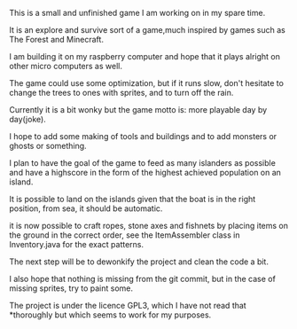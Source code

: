 This is a small and unfinished game I am working on in my spare time.

It is an explore and survive sort of a game,much inspired by games such as The Forest and Minecraft. 

I am building it on my raspberry computer and hope that it plays alright on other micro computers as well.

The game could use some optimization, but if it runs slow, don't hesitate to change the trees to ones with sprites,
and to turn off the rain.

Currently it is a bit wonky but the game motto is: more playable day by day(joke).

I hope to add some making of tools and buildings and to add monsters or ghosts or something.

I plan to have the goal of the game to feed as many islanders as possible and have a highscore in the form of the highest achieved 
population on an island.

It is possible to land on the islands given that the boat is in the right position, from sea, it should be automatic.

it is now possible to craft ropes, stone axes and fishnets by placing items on the ground in the correct order,
see the ItemAssembler class in Inventory.java for the exact patterns.
 
The next step will be to dewonkify the project and clean the code a bit.

I also hope that nothing is missing from the git commit, but in the case of missing sprites, try to paint some.


The project is under the licence GPL3, which I have not read that *thoroughly but which seems to work for my purposes.

